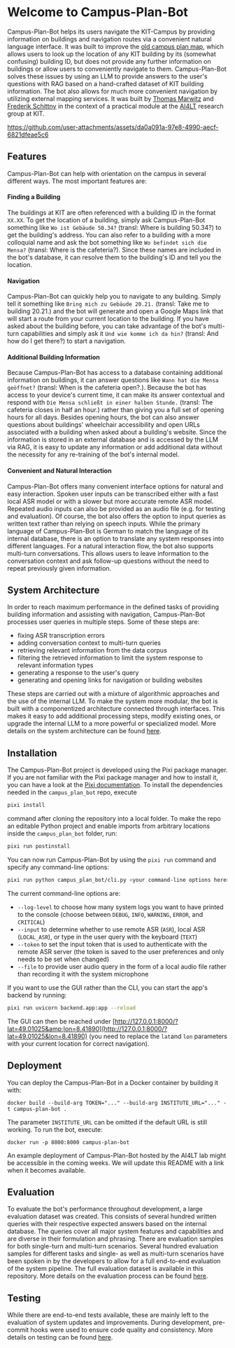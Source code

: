 # Welcome to Campus-Plan-Bot
Campus-Plan-Bot helps its users navigate the KIT-Campus by providing information on buildings and navigation routes via a convenient natural language interface. It was built to improve the [old campus plan map](https://www.kit.edu/campusplan/), which allows users to look up the location of any KIT building by its (somewhat confusing) building ID, but does not provide any further information on buildings or allow users to conveniently navigate to them. Campus-Plan-Bot solves these issues by using an LLM to provide answers to the user's questions with RAG based on a hand-crafted dataset of KIT building information. The bot also allows for much more convenient navigation by utilizing external mapping services. It was built by [Thomas Marwitz](https://github.com/thomasmarwitz) and [Frederik Schittny](https://github.com/LunaNordin) in the context of a practical module at the [AI4LT](https://ai4lt.iar.kit.edu/english/index.php) research group at KIT.

https://github.com/user-attachments/assets/da0a091a-97e8-4990-aecf-6821dfeae5c6

## Features
Campus-Plan-Bot can help with orientation on the campus in several different ways. The most important features are:

#### Finding a Building
The buildings at KIT are often referenced with a building ID in the format `XX.XX`. To get the location of a building, simply ask Campus-Plan-Bot something like `Wo ist Gebäude 50.34?` (transl: Where is building 50.34?) to get the building's address. You can also refer to a building with a more colloquial name and ask the bot something like `Wo befindet sich die Mensa?` (transl: Where is the cafeteria?). Since these names are included in the bot's database, it can resolve them to the building's ID and tell you the location.

#### Navigation
Campus-Plan-Bot can quickly help you to navigate to any building. Simply tell it something like `Bring mich zu Gebäude 20.21.` (transl: Take me to building 20.21.) and the bot will generate and open a Google Maps link that will start a route from your current location to the building. If you have asked about the building before, you can take advantage of the bot's multi-turn capabilities and simply ask it `Und wie komme ich da hin?` (transl: And how do I get there?) to start a navigation.

#### Additional Building Information
Because Campus-Plan-Bot has access to a database containing additional information on buildings, it can answer questions like `Wann hat die Mensa geöffnet?` (transl: When is the cafeteria open?.). Because the bot has access to your device's current time, it can make its answer contextual and respond with `Die Mensa schließt in einer halben Stunde.` (transl: The cafeteria closes in half an hour.) rather than giving you a full set of opening hours for all days. Besides opening hours, the bot can also answer questions about buildings' wheelchair accessibility and open URLs associated with a building when asked about a building's website. Since the information is stored in an external database and is accessed by the LLM via RAG, it is easy to update any information or add additional data without the necessity for any re-training of the bot's internal model.

#### Convenient and Natural Interaction
Campus-Plan-Bot offers many convenient interface options for natural and easy interaction. Spoken user inputs can be transcribed either with a fast local ASR model or with a slower but more accurate remote ASR model. Repeated audio inputs can also be provided as an audio file (e.g. for testing and evaluation). Of course, the bot also offers the option to input queries as written text rather than relying on speech inputs. While the primary language of Campus-Plan-Bot is German to match the language of its internal database, there is an option to translate any system responses into different languages. For a natural interaction flow, the bot also supports multi-turn conversations. This allows users to leave information to the conversation context and ask follow-up questions without the need to repeat previously given information.

## System Architecture
In order to reach maximum performance in the defined tasks of providing building information and assisting with navigation, Campus-Plan-Bot processes user queries in multiple steps. Some of these steps are:
- fixing ASR transcription errors
- adding conversation context to multi-turn queries
- retrieving relevant information from the data corpus
- filtering the retrieved information to limit the system response to relevant information types
- generating a response to the user's query
- generating and opening links for navigation or building websites

These steps are carried out with a mixture of algorithmic approaches and the use of the internal LLM. To make the system more modular, the bot is built with a componentized architecture connected through interfaces. This makes it easy to add additional processing steps, modify existing ones, or upgrade the internal LLM to a more powerful or specialized model. More details on the system architecture can be found [here](PLANNING.md).

## Installation
The Campus-Plan-Bot project is developed using the Pixi package manager. If you are not familiar with the Pixi package manager and how to install it, you can have a look at the [Pixi documentation](https://pixi.sh/latest/). To install the dependencies needed in the `campus_plan_bot` repo, execute
```bash
pixi install
```
command after cloning the repository into a local folder. To make the repo an editable Python project and enable imports from arbitrary locations inside the `campus_plan_bot` folder, run:
```bash
pixi run postinstall
```
You can now run Campus-Plan-Bot by using the `pixi run` command and specify any command-line options:
```bash
pixi run python campus_plan_bot/cli.py <your command-line options here>
```
The current command-line options are:
- `--log-level` to choose how many system logs you want to have printed to the console (choose between `DEBUG`, `INFO`, `WARNING`, `ERROR`, and `CRITICAL`)
- `--input` to determine whether to use remote ASR (`ASR`), local ASR (`LOCAL_ASR`), or type in the user query with the keyboard (`TEXT`)
- `--token` to set the input token that is used to authenticate with the remote ASR server (the token is saved to the user preferences and only needs to be set when changed)
- `--file` to provide user audio query in the form of a local audio file rather than recording it with the system microphone

If you want to use the GUI rather than the CLI, you can start the app's backend by running:
```bash
pixi run uvicorn backend.app:app --reload
```
The GUI can then be reached under [http://127.0.0.1:8000/?lat=49.01025&amp;lon=8.41890](http://127.0.0.1:8000/?lat=49.01025&lon=8.41890) (you need to replace the `lat`and `lon` parameters with your current location for correct navigation).

## Deployment

You can deploy the Campus-Plan-Bot in a Docker container by building it with:
```
docker build --build-arg TOKEN="..." --build-arg INSTITUTE_URL="..." -t campus-plan-bot .
```
The parameter `INSTITUTE_URL` can be omitted if the default URL is still working. To run the bot, execute:
```
docker run -p 8000:8000 campus-plan-bot
```
An example deployment of Campus-Plan-Bot hosted by the AI4LT lab might be accessible in the coming weeks. We will update this README with a link when it becomes available.

## Evaluation
To evaluate the bot's performance throughout development, a large evaluation dataset was created. This consists of several hundred written queries with their respective expected answers based on the internal database. The queries cover all major system features and capabilities and are diverse in their formulation and phrasing. There are evaluation samples for both single-turn and multi-turn scenarios. Several hundred evaluation samples for different tasks and single- as well as multi-turn scenarios have been spoken in by the developers to allow for a full end-to-end evaluation of the system pipeline. The full evaluation dataset is available in this repository. More details on the evaluation process can be found [here](EVALUATION.md).

## Testing
While there are end-to-end tests available, these are mainly left to the evaluation of system updates and improvements. During development, pre-commit hooks were used to ensure code quality and consistency. More details on testing can be found [here](TESTING.md).


